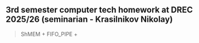## **3rd semester computer tech homework at DREC 2025/26 (seminarian - Krasilnikov Nikolay)**

 > ShMEM +
 > FIFO_PIPE + 
